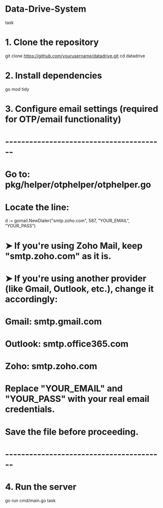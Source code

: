 # Data-Drive-System
task



# 1. Clone the repository
git clone https://github.com/yourusername/datadrive.git
cd datadrive

# 2. Install dependencies
go mod tidy

# 3. Configure email settings (required for OTP/email functionality)
# ----------------------------------------
# Go to: pkg/helper/otphelper/otphelper.go

# Locate the line:
d := gomail.NewDialer("smtp.zoho.com", 587, "YOUR_EMAIL", "YOUR_PASS")

# ➤ If you're using Zoho Mail, keep "smtp.zoho.com" as it is.
# ➤ If you're using another provider (like Gmail, Outlook, etc.), change it accordingly:
#     Gmail:    smtp.gmail.com
#     Outlook:  smtp.office365.com
#     Zoho:     smtp.zoho.com

# Replace "YOUR_EMAIL" and "YOUR_PASS" with your real email credentials.

# Save the file before proceeding.
# ----------------------------------------

# 4. Run the server
go run cmd/main.go task
